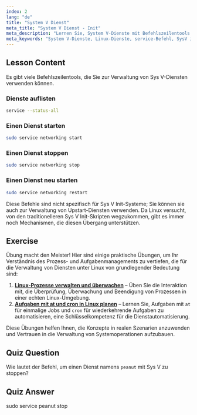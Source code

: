```yaml
---
index: 2
lang: "de"
title: "System V Dienst"
meta_title: "System V Dienst - Init"
meta_description: "Lernen Sie, System V-Dienste mit Befehlszeilentools zu verwalten. Entdecken Sie, wie Sie Dienste auflisten, starten, stoppen und neu starten können, mit diesem anfängerfreundlichen Linux-Tutorial."
meta_keywords: "System V-Dienste, Linux-Dienste, service-Befehl, SysV init, Linux-Tutorial, Linux für Anfänger, Dienstverwaltung, Linux-Anleitung"
---
```


## Lesson Content

Es gibt viele Befehlszeilentools, die Sie zur Verwaltung von Sys V-Diensten verwenden können.

### Dienste auflisten

```bash
service --status-all
```

### Einen Dienst starten

```bash
sudo service networking start
```

### Einen Dienst stoppen

```bash
sudo service networking stop
```

### Einen Dienst neu starten

```bash
sudo service networking restart
```

Diese Befehle sind nicht spezifisch für Sys V Init-Systeme; Sie können sie auch zur Verwaltung von Upstart-Diensten verwenden. Da Linux versucht, von den traditionelleren Sys V Init-Skripten wegzukommen, gibt es immer noch Mechanismen, die diesen Übergang unterstützen.

## Exercise

Übung macht den Meister! Hier sind einige praktische Übungen, um Ihr Verständnis des Prozess- und Aufgabenmanagements zu vertiefen, die für die Verwaltung von Diensten unter Linux von grundlegender Bedeutung sind:

1. **[Linux-Prozesse verwalten und überwachen](https://labex.io/de/labs/comptia-manage-and-monitor-linux-processes-590864)** – Üben Sie die Interaktion mit, die Überprüfung, Überwachung und Beendigung von Prozessen in einer echten Linux-Umgebung.
2. **[Aufgaben mit at und cron in Linux planen](https://labex.io/de/labs/comptia-schedule-tasks-with-at-and-cron-in-linux-590870)** – Lernen Sie, Aufgaben mit `at` für einmalige Jobs und `cron` für wiederkehrende Aufgaben zu automatisieren, eine Schlüsselkompetenz für die Dienstautomatisierung.

Diese Übungen helfen Ihnen, die Konzepte in realen Szenarien anzuwenden und Vertrauen in die Verwaltung von Systemoperationen aufzubauen.

## Quiz Question

Wie lautet der Befehl, um einen Dienst namens `peanut` mit Sys V zu stoppen?

## Quiz Answer

sudo service peanut stop
